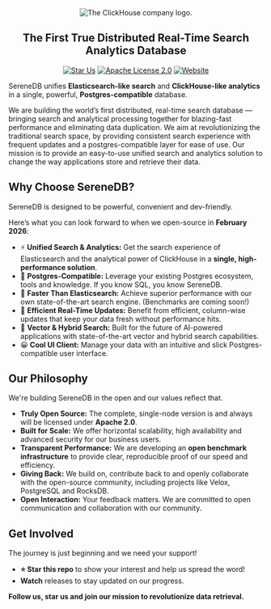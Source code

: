 <div align=center>

<picture align=center>
    <source media="(prefers-color-scheme: dark)" srcset="https://github.com/user-attachments/assets/43caf356-43d3-40e9-9295-712d3755a49e">
    <source media="(prefers-color-scheme: light)" srcset="https://github.com/user-attachments/assets/4a6afd91-012d-48e6-b268-1efdae5916a6">
    <img alt="The ClickHouse company logo." src="https://github.com/user-attachments/assets/43caf356-43d3-40e9-9295-712d3755a49e">
</picture>

<h2>The First True Distributed Real-Time Search Analytics Database</h2>

[![Star Us](https://img.shields.io/badge/⭐-Star%20Us-9865e8?style=for-the-badge)](https://github.com/serenedb/serenedb)
[![Apache License 2.0](https://img.shields.io/badge/License-Apache%202.0-a2b9f4?style=for-the-badge)](https://www.apache.org/licenses/LICENSE-2.0)
[![Website](https://img.shields.io/website?up_message=VISIT&down_message=FIXING&color=fbe5f5&url=https%3A%2F%2Fwww.serenedb.com&style=for-the-badge)](https://www.serenedb.com)

</div>

SereneDB unifies **Elasticsearch-like search** and **ClickHouse-like analytics** in a single, powerful, **Postgres-compatible** database.

We are building the world’s first distributed, real-time search database — bringing search and analytical processing together for blazing-fast performance and eliminating data duplication. We aim at revolutionizing the traditional search space, by providing consistent search experience with frequent updates and a postgres-compatible layer for ease of use. Our mission is to provide an easy-to-use unified search and analytics solution to change the way applications store and retrieve their data. 

## Why Choose SereneDB?

SereneDB is designed to be powerful, convenient and dev-friendly. 

Here’s what you can look forward to when we open-source in **February 2026**:

* ⚡️ **Unified Search & Analytics:** Get the search experience of Elasticsearch and the analytical power of ClickHouse in a **single, high-performance solution**.
* 🐘 **Postgres-Compatible:** Leverage your existing Postgres ecosystem, tools and knowledge. If you know SQL, you know SereneDB.
* 🚀 **Faster Than Elasticsearch:** Achieve superior performance with our own state-of-the-art search engine. (Benchmarks are coming soon!)
* 🔄 **Efficient Real-Time Updates:** Benefit from efficient, column-wise updates that keep your data fresh without performance hits.
* 🧠 **Vector & Hybrid Search:** Built for the future of AI-powered applications with state-of-the-art vector and hybrid search capabilities.
* 😀 **Cool UI Client:** Manage your data with an intuitive and slick Postgres-compatible user interface.

## Our Philosophy

We're building SereneDB in the open and our values reflect that.

* **Truly Open Source:** The complete, single-node version is and always will be licensed under **Apache 2.0**.
* **Built for Scale:** We offer horizontal scalability, high availability and advanced security for our business users.
* **Transparent Performance:** We are developing an **open benchmark infrastructure** to provide clear, reproducible proof of our speed and efficiency.
* **Giving Back:** We build on, contribute back to and openly collaborate with the open-source community, including projects like Velox, PostgreSQL and RocksDB.
* **Open Interaction:** Your feedback matters. We are committed to open communication and collaboration with our community.

## Get Involved

The journey is just beginning and we need your support!

*   **⭐ Star this repo** to show your interest and help us spread the word!
*   **Watch** releases to stay updated on our progress.

**Follow us, star us and join our mission to revolutionize data retrieval.**
